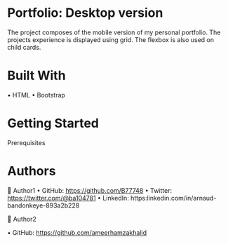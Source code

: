 
# Portfolio: Desktop version

The project composes of the mobile version of my personal portfolio. The projects experience is displayed using grid. The flexbox is also used on child cards.


# Built With

•	HTML
•	Bootstrap

# Getting Started

Prerequisites


# Authors

👤 Author1
•	GitHub: https://github.com/B77748 
•	Twitter: https://twitter.com/@ba104781 
•	LinkedIn: https:linkedin.com/in/arnaud-bandonkeye-893a2b228 

👤 Author2

•	GitHub: https://github.com/ameerhamzakhalid 

